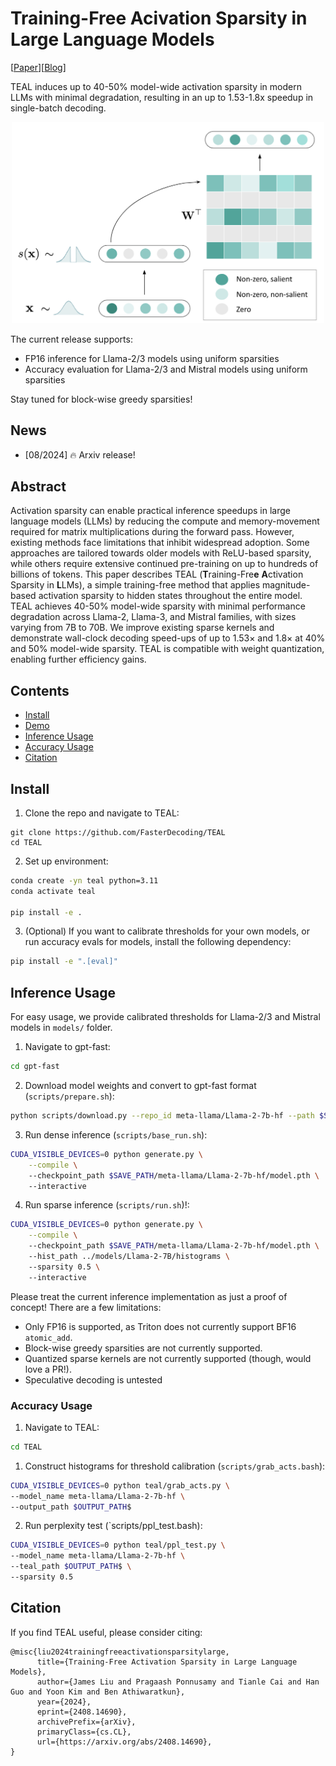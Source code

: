 # Training-Free Acivation Sparsity in Large Language Models

[[Paper](https://www.arxiv.org/abs/2408.14690)][[Blog](https://www.together.ai/blog/teal-training-free-activation-sparsity-in-large-language-models)]


TEAL induces up to 40-50% model-wide activation sparsity in modern LLMs with minimal degradation, resulting in an up to 1.53-1.8x speedup in single-batch decoding.

<div align="center">
    <img src="figures/clickbait.png" width="500" height="auto"/>
  </a>
</div>

The current release supports:
- FP16 inference for Llama-2/3 models using uniform sparsities
- Accuracy evaluation for Llama-2/3 and Mistral models using uniform sparsities

Stay tuned for block-wise greedy sparsities!


## News

- [08/2024] 🔥 Arxiv release!

## Abstract

Activation sparsity can enable practical inference speedups in large language models (LLMs) by reducing the compute and memory-movement required for matrix
multiplications during the forward pass. However, existing methods face limitations that inhibit widespread adoption. Some approaches are tailored towards
older models with ReLU-based sparsity, while others require extensive continued
pre-training on up to hundreds of billions of tokens. This paper describes TEAL
(**T**raining-Fre**e** **A**ctivation Sparsity in **L**LMs), a simple training-free method that
applies magnitude-based activation sparsity to hidden states throughout the entire
model. TEAL achieves 40-50% model-wide sparsity with minimal performance
degradation across Llama-2, Llama-3, and Mistral families, with sizes varying
from 7B to 70B. We improve existing sparse kernels and demonstrate wall-clock
decoding speed-ups of up to 1.53× and 1.8× at 40% and 50% model-wide sparsity.
TEAL is compatible with weight quantization, enabling further efficiency gains.



## Contents

- [Install](#Install)
- [Demo](#Demo)
- [Inference Usage](#Inference-Usage)
- [Accuracy Usage](#Accuracy-Usage)
- [Citation](#citation)

## Install

1. Clone the repo and navigate to TEAL:

```
git clone https://github.com/FasterDecoding/TEAL
cd TEAL
```

2. Set up environment:


```bash
conda create -yn teal python=3.11
conda activate teal

pip install -e .
```

3. (Optional) If you want to calibrate thresholds for your own models, or run accuracy evals for models, install the following dependency:

  ```bash
  pip install -e ".[eval]"
  ```

## Inference Usage

For easy usage, we provide calibrated thresholds for Llama-2/3 and Mistral models in `models/` folder.

1. Navigate to gpt-fast:

```bash
cd gpt-fast
```

2. Download model weights and convert to gpt-fast format (`scripts/prepare.sh`):
```bash
python scripts/download.py --repo_id meta-llama/Llama-2-7b-hf --path $SAVE_PATH && python scripts/convert_hf_checkpoint.py --checkpoint_dir $SAVE_PATH/meta-llama/Llama-2-7b-hf
```

3. Run dense inference (`scripts/base_run.sh`):

```bash
CUDA_VISIBLE_DEVICES=0 python generate.py \
    --compile \ 
    --checkpoint_path $SAVE_PATH/meta-llama/Llama-2-7b-hf/model.pth \ 
    --interactive
```

4. Run sparse inference (`scripts/run.sh`)!:
```bash
CUDA_VISIBLE_DEVICES=0 python generate.py \
    --compile \ 
    --checkpoint_path $SAVE_PATH/meta-llama/Llama-2-7b-hf/model.pth \ 
    --hist_path ../models/Llama-2-7B/histograms \ 
    --sparsity 0.5 \ 
    --interactive
```

Please treat the current inference implementation as just a proof of concept! There are a few limitations:
- Only FP16 is supported, as Triton does not currently support BF16 `atomic_add`.
- Block-wise greedy sparsities are not currently supported.
- Quantized sparse kernels are not currently supported (though, would love a PR!).
- Speculative decoding is untested

### Accuracy Usage

1. Navigate to TEAL:
```bash
cd TEAL
```

1. Construct histograms for threshold calibration (`scripts/grab_acts.bash`):

```bash
CUDA_VISIBLE_DEVICES=0 python teal/grab_acts.py \  
--model_name meta-llama/Llama-2-7b-hf \ 
--output_path $OUTPUT_PATH$
```

2. Run perplexity test (`scripts/ppl_test.bash):

```bash
CUDA_VISIBLE_DEVICES=0 python teal/ppl_test.py \
--model_name meta-llama/Llama-2-7b-hf \
--teal_path $OUTPUT_PATH$ \
--sparsity 0.5
```

## Citation

If you find TEAL useful, please consider citing:

```
@misc{liu2024trainingfreeactivationsparsitylarge,
      title={Training-Free Activation Sparsity in Large Language Models}, 
      author={James Liu and Pragaash Ponnusamy and Tianle Cai and Han Guo and Yoon Kim and Ben Athiwaratkun},
      year={2024},
      eprint={2408.14690},
      archivePrefix={arXiv},
      primaryClass={cs.CL},
      url={https://arxiv.org/abs/2408.14690}, 
}
```
